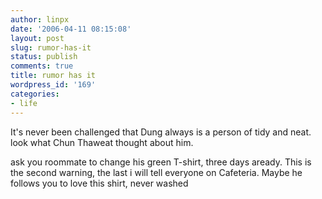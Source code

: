 ```yaml
---
author: linpx
date: '2006-04-11 08:15:08'
layout: post
slug: rumor-has-it
status: publish
comments: true
title: rumor has it
wordpress_id: '169'
categories:
- life
---
```


It's never been challenged that Dung always is a person of tidy and neat. look
what Chun Thaweat thought about him.

  
ask you roommate to change his green T-shirt, three days aready. This is the
second warning, the last i will tell everyone on Cafeteria. Maybe he follows
you to love this shirt, never washed


